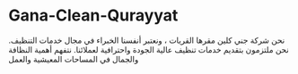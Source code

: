 # Gana-Clean-Qurayyat
نحن شركة جني كلين مقرها القريات ، ونعتبر أنفسنا الخبراء في مجال خدمات التنظيف. نحن ملتزمون بتقديم خدمات تنظيف عالية الجودة واحترافية لعملائنا. نتفهم أهمية النظافة والجمال في المساحات المعيشية والعمل
